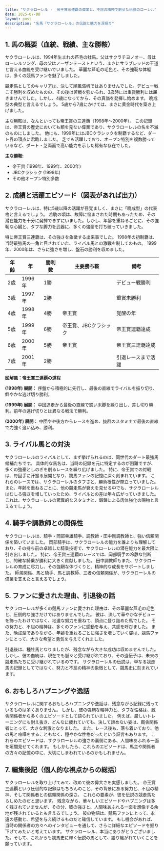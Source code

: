 ```yaml
---
title: "サクラローレル -  帝王賞三連覇の偉業と、不屈の精神で魅せた伝説のローレル"
date: 2025-07-08
layout: post
description: "名馬『サクラローレル』の伝説と魅力を深堀り"
---
```


## 1. 馬の概要（血統、戦績、主な勝鞍）

サクラローレルは、1994年生まれの芦毛の牡馬。父はサクラチヨノオー、母はローレルソング、母の父はノーザンテーストという、まさにサラブレッドの王道と言える血統を受け継いでいました。  華麗な芦毛の毛色と、その強靭な体躯は、多くの競馬ファンを魅了しました。

競走馬としてのキャリアは、決して順風満帆ではありませんでした。デビュー戦こそ勝利を収めたものの、その後は苦戦を強いられ、3歳時には重賞勝利には届きませんでした。しかし、4歳になってから、その真価を発揮し始めます。  晩成型の典型と言えるでしょう。  5歳から7歳にかけては、まさに黄金時代を築き上げました。

主な勝鞍は、なんといっても帝王賞の三連覇（1998年～2000年）。  この記録は、帝王賞の歴史においても類を見ない偉業であり、サクラローレルの名を不滅のものにしました。  他にも、1999年にはJBCクラシックを制覇するなど、ダート界の頂点に君臨しました。  芝でも活躍しており、オープン特別を複数勝っているなど、ダート・芝両面で高い能力を示した稀有な存在でした。

**主な勝鞍:**

* 帝王賞 (1998年、1999年、2000年)
* JBCクラシック (1999年)
* その他オープン特別多数


## 2. 成績と活躍エピソード（図表があれば出力）

サクラローレルは、特に5歳以降の活躍が目覚ましく、まさに「晩成型」の代表格と言えるでしょう。  若駒の頃は、故障に悩まされた時期もあったため、その潜在能力を十分に発揮できずにいました。しかし、年齢を重ねるごとに、その強靭な心臓と、タフな脚力を武器に、多くの強豪を打ち破っていきました。

特に帝王賞三連覇は、その強さを象徴する出来事でした。  1998年の初制覇は、当時最強馬の一角と目されていた、ライバル馬との激戦を制してのもの。  1999年、2000年は、さらに強さを増し、盤石の勝利を収めました。

| 年齢 | 年 | 勝利数 | 主要勝ち鞍 | 備考 |
|---|---|---|---|---|
| 2歳 | 1996年 | 1勝 |  | デビュー戦勝利 |
| 3歳 | 1997年 | 2勝 |  | 重賞未勝利 |
| 4歳 | 1998年 | 4勝 | 帝王賞 | 覚醒の年 |
| 5歳 | 1999年 | 6勝 | 帝王賞、JBCクラシック | 帝王賞連覇達成 |
| 6歳 | 2000年 | 5勝 | 帝王賞 | 帝王賞三連覇達成 |
| 7歳 | 2001年 | 2勝 |  |  引退レースまで活躍 |


**図解風：帝王賞三連覇の道程**

**(1998年) 展開：** 序盤から積極的に先行し、最後の直線でライバルを振り切り、鮮やかな逃げ切り勝利。

**(1999年) 展開：** 中団追走から最後の直線で鋭い末脚を繰り出し、差し切り勝利。前年の逃げ切りとは異なる戦法で勝利。

**(2000年) 展開：**  中団やや後方からレースを進め、抜群のスタミナで最後の直線で力強く追い込み、勝利。


## 3. ライバル馬との対決

サクラローレルのライバルとして、まず挙げられるのは、同世代のダート最強馬候補たちです。  具体的な馬名は、当時の記録を元に特定するのが困難ですが、多くの強豪としのぎを削るレースを繰り広げました。  特に、帝王賞での対戦は、毎回手に汗握る展開となり、競馬ファンの記憶に深く刻まれています。  これらのレースでは、サクラローレルのタフさと、勝負根性が際立っていました。  また、年齢を重ねるごとに、他の競走馬が衰えを見せる中でも、サクラローレルはむしろ強さを増していったため、ライバルとの差は年々広がっていきました。  これは、サクラローレルの驚異的なスタミナと、鍛錬による肉体強化の賜物と言えるでしょう。


## 4. 騎手や調教師との関係性

サクラローレルは、騎手・岡部幸雄騎手、調教師・田中剛調教師と、強い信頼関係を築いていました。  岡部騎手は、サクラローレルの能力を誰よりも理解しており、その持ち前の卓越した騎乗技術で、サクラローレルの潜在能力を最大限に引き出しました。  特に、帝王賞三連覇のレースでは、岡部騎手の冷静な判断と、的確な騎乗が勝利に大きく貢献しました。  田中調教師もまた、サクラローレルの育成に尽力し、その強靭な体づくりと、精神的な成長をサポートしました。  師弟関係、馬と騎手、馬と調教師、三者の信頼関係が、サクラローレルの偉業を支えたと言えるでしょう。


## 5. ファンに愛された理由、引退後の話

サクラローレルが多くの競馬ファンに愛された理由は、その華麗な芦毛の毛色と、圧倒的な強さだけではありませんでした。  彼は、決して華やかなデビューを飾ったわけではなく、地道な努力を重ねて、頂点に登り詰めた馬でした。  その努力と、不屈の精神は、多くのファンに感動を与え、共感を呼びました。  また、晩成型でありながら、年齢を重ねるごとに強さを増していく姿は、競馬ファンにとって、大きな希望と勇気を与えてくれました。

引退後は、種牡馬となりましたが、残念ながら大きな成功は収めませんでした。  しかし、彼の血統は、現在でも脈々と受け継がれており、その遺伝子は、未来の競走馬たちに受け継がれているのです。  サクラローレルの伝説は、単なる競走馬の記録としてではなく、努力と不屈の精神の象徴として、競馬史に刻まれています。


## 6. おもしろハプニングや逸話

サクラローレルに関するおもしろハプニングや逸話は、残念ながら記録に残っているものは多くありません。  しかし、彼の強靭な精神力と、タフな性格は、厩舎関係者から多くのエピソードとして語られていました。  例えば、厳しいトレーニングにも耐え抜き、どんなに疲れていても、決して諦めない姿は、厩舎関係者にとって、大きな刺激となりました。  また、レース後も、落ち着いており、他の馬と喧嘩をすることもなく、穏やかな性格だったという証言もあります。  これらのエピソードは、サクラローレルの強さの裏側にある、人間味あふれる一面を垣間見せてくれます。  もしかしたら、これらのエピソードは、馬主や関係者の方々の記憶の中に、大切にしまわれているのかもしれません。


## 7. 編集後記（個人的な視点からの総括）

サクラローレルを取り上げてみて、改めて彼の偉大さを実感しました。  帝王賞三連覇という圧倒的な記録はもちろんのこと、その背景にある努力と、不屈の精神、そして関係者との信頼関係の深さ。  これらの要素が、彼を伝説の競走馬たらしめたのだと思います。  残念ながら、華々しいエピソードやハプニングは多く残されていませんが、その分、彼の強さと、人間味あふれる一面を想像する余地が残されているとも言えるでしょう。  彼の物語は、競馬ファンにとって、永遠の感動と、希望を与え続けるものだと確信しています。  もし機会があれば、当時の関係者の方々へのインタビューを通して、さらに詳細なエピソードを掘り下げてみたいと考えています。  サクラローレル、本当にありがとうございました。そして、これからも競馬史に輝く伝説の馬として、語り継がれていくことを願っています。
